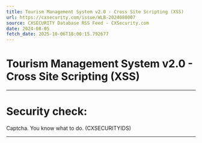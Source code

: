 ```yaml
---
title: Tourism Management System v2.0 - Cross Site Scripting (XSS)
url: https://cxsecurity.com/issue/WLB-2024080007
source: CXSECURITY Database RSS Feed - CXSecurity.com
date: 2024-08-05
fetch_date: 2025-10-06T18:00:15.792677
---
```


# Tourism Management System v2.0 - Cross Site Scripting (XSS)

---

# Security check:

Captcha. You know what to do. (CXSECURITYIDS)

---